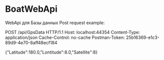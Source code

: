 # BoatWebApi
WebApi для Базы данных
Post request example:

POST /api/GpsData HTTP/1.1
Host: localhost:44354
Content-Type: application/json
Cache-Control: no-cache
Postman-Token: 25b16369-e1c3-89d9-4e70-8aff48ecf184

{"Latitude":180.0,"Lontitude":8.0,"Satellite":8}
